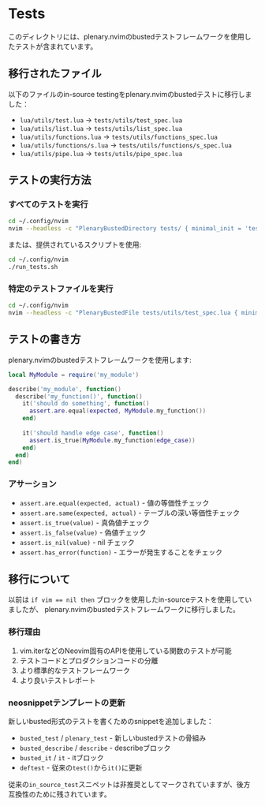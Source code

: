 # Tests

このディレクトリには、plenary.nvimのbustedテストフレームワークを使用したテストが含まれています。

## 移行されたファイル

以下のファイルのin-source testingをplenary.nvimのbustedテストに移行しました：

- `lua/utils/test.lua` → `tests/utils/test_spec.lua`
- `lua/utils/list.lua` → `tests/utils/list_spec.lua`
- `lua/utils/functions.lua` → `tests/utils/functions_spec.lua`
- `lua/utils/functions/s.lua` → `tests/utils/functions/s_spec.lua`
- `lua/utils/pipe.lua` → `tests/utils/pipe_spec.lua`

## テストの実行方法

### すべてのテストを実行

```bash
cd ~/.config/nvim
nvim --headless -c "PlenaryBustedDirectory tests/ { minimal_init = 'tests/minimal_init.lua' }" -c "qa"
```

または、提供されているスクリプトを使用:

```bash
cd ~/.config/nvim
./run_tests.sh
```

### 特定のテストファイルを実行

```bash
cd ~/.config/nvim
nvim --headless -c "PlenaryBustedFile tests/utils/test_spec.lua { minimal_init = 'tests/minimal_init.lua' }" -c "qa"
```

## テストの書き方

plenary.nvimのbustedテストフレームワークを使用します:

```lua
local MyModule = require('my_module')

describe('my_module', function()
  describe('my_function()', function()
    it('should do something', function()
      assert.are.equal(expected, MyModule.my_function())
    end)
    
    it('should handle edge case', function()
      assert.is_true(MyModule.my_function(edge_case))
    end)
  end)
end)
```

### アサーション

- `assert.are.equal(expected, actual)` - 値の等価性チェック
- `assert.are.same(expected, actual)` - テーブルの深い等価性チェック
- `assert.is_true(value)` - 真偽値チェック
- `assert.is_false(value)` - 偽値チェック
- `assert.is_nil(value)` - nil チェック
- `assert.has_error(function)` - エラーが発生することをチェック

## 移行について

以前は `if vim == nil then` ブロックを使用したin-sourceテストを使用していましたが、
plenary.nvimのbustedテストフレームワークに移行しました。

### 移行理由

1. vim.iterなどのNeovim固有のAPIを使用している関数のテストが可能
2. テストコードとプロダクションコードの分離
3. より標準的なテストフレームワーク
4. より良いテストレポート

### neosnippetテンプレートの更新

新しいbusted形式のテストを書くためのsnippetを追加しました：

- `busted_test` / `plenary_test` - 新しいbustedテストの骨組み
- `busted_describe` / `describe` - describeブロック
- `busted_it` / `it` - itブロック
- `deftest` - 従来の`test()`から`it()`に更新

従来の`in_source_test`スニペットは非推奨としてマークされていますが、後方互換性のために残されています。
